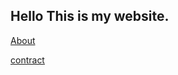 ## Hello This is  my website.

[About](https://degular.github.io/)

[contract](https://degular.github.io/contract.html)
